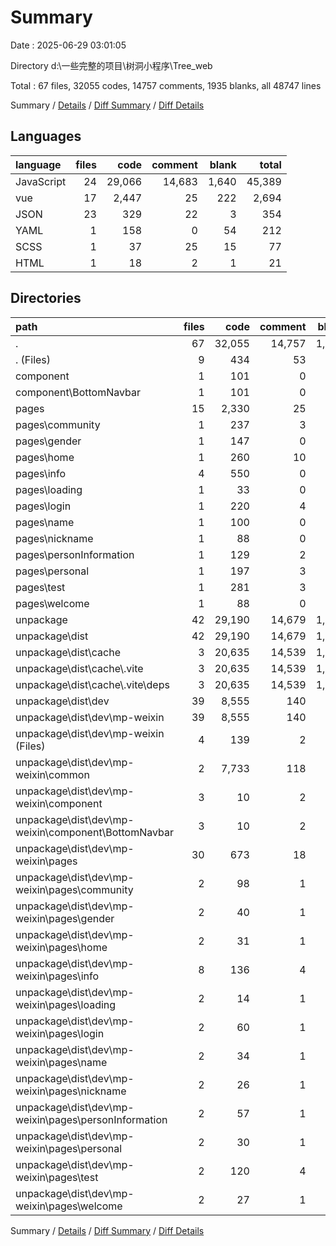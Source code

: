 # Summary

Date : 2025-06-29 03:01:05

Directory d:\\一些完整的项目\\树洞小程序\\Tree_web

Total : 67 files,  32055 codes, 14757 comments, 1935 blanks, all 48747 lines

Summary / [Details](details.md) / [Diff Summary](diff.md) / [Diff Details](diff-details.md)

## Languages
| language | files | code | comment | blank | total |
| :--- | ---: | ---: | ---: | ---: | ---: |
| JavaScript | 24 | 29,066 | 14,683 | 1,640 | 45,389 |
| vue | 17 | 2,447 | 25 | 222 | 2,694 |
| JSON | 23 | 329 | 22 | 3 | 354 |
| YAML | 1 | 158 | 0 | 54 | 212 |
| SCSS | 1 | 37 | 25 | 15 | 77 |
| HTML | 1 | 18 | 2 | 1 | 21 |

## Directories
| path | files | code | comment | blank | total |
| :--- | ---: | ---: | ---: | ---: | ---: |
| . | 67 | 32,055 | 14,757 | 1,935 | 48,747 |
| . (Files) | 9 | 434 | 53 | 76 | 563 |
| component | 1 | 101 | 0 | 8 | 109 |
| component\\BottomNavbar | 1 | 101 | 0 | 8 | 109 |
| pages | 15 | 2,330 | 25 | 212 | 2,567 |
| pages\\community | 1 | 237 | 3 | 20 | 260 |
| pages\\gender | 1 | 147 | 0 | 22 | 169 |
| pages\\home | 1 | 260 | 10 | 48 | 318 |
| pages\\info | 4 | 550 | 0 | 36 | 586 |
| pages\\loading | 1 | 33 | 0 | 2 | 35 |
| pages\\login | 1 | 220 | 4 | 28 | 252 |
| pages\\name | 1 | 100 | 0 | 2 | 102 |
| pages\\nickname | 1 | 88 | 0 | 2 | 90 |
| pages\\personInformation | 1 | 129 | 2 | 5 | 136 |
| pages\\personal | 1 | 197 | 3 | 9 | 209 |
| pages\\test | 1 | 281 | 3 | 27 | 311 |
| pages\\welcome | 1 | 88 | 0 | 11 | 99 |
| unpackage | 42 | 29,190 | 14,679 | 1,639 | 45,508 |
| unpackage\\dist | 42 | 29,190 | 14,679 | 1,639 | 45,508 |
| unpackage\\dist\\cache | 3 | 20,635 | 14,539 | 1,618 | 36,792 |
| unpackage\\dist\\cache\\.vite | 3 | 20,635 | 14,539 | 1,618 | 36,792 |
| unpackage\\dist\\cache\\.vite\\deps | 3 | 20,635 | 14,539 | 1,618 | 36,792 |
| unpackage\\dist\\dev | 39 | 8,555 | 140 | 21 | 8,716 |
| unpackage\\dist\\dev\\mp-weixin | 39 | 8,555 | 140 | 21 | 8,716 |
| unpackage\\dist\\dev\\mp-weixin (Files) | 4 | 139 | 2 | 2 | 143 |
| unpackage\\dist\\dev\\mp-weixin\\common | 2 | 7,733 | 118 | 2 | 7,853 |
| unpackage\\dist\\dev\\mp-weixin\\component | 3 | 10 | 2 | 2 | 14 |
| unpackage\\dist\\dev\\mp-weixin\\component\\BottomNavbar | 3 | 10 | 2 | 2 | 14 |
| unpackage\\dist\\dev\\mp-weixin\\pages | 30 | 673 | 18 | 15 | 706 |
| unpackage\\dist\\dev\\mp-weixin\\pages\\community | 2 | 98 | 1 | 1 | 100 |
| unpackage\\dist\\dev\\mp-weixin\\pages\\gender | 2 | 40 | 1 | 1 | 42 |
| unpackage\\dist\\dev\\mp-weixin\\pages\\home | 2 | 31 | 1 | 1 | 33 |
| unpackage\\dist\\dev\\mp-weixin\\pages\\info | 8 | 136 | 4 | 4 | 144 |
| unpackage\\dist\\dev\\mp-weixin\\pages\\loading | 2 | 14 | 1 | 1 | 16 |
| unpackage\\dist\\dev\\mp-weixin\\pages\\login | 2 | 60 | 1 | 1 | 62 |
| unpackage\\dist\\dev\\mp-weixin\\pages\\name | 2 | 34 | 1 | 1 | 36 |
| unpackage\\dist\\dev\\mp-weixin\\pages\\nickname | 2 | 26 | 1 | 1 | 28 |
| unpackage\\dist\\dev\\mp-weixin\\pages\\personInformation | 2 | 57 | 1 | 1 | 59 |
| unpackage\\dist\\dev\\mp-weixin\\pages\\personal | 2 | 30 | 1 | 1 | 32 |
| unpackage\\dist\\dev\\mp-weixin\\pages\\test | 2 | 120 | 4 | 1 | 125 |
| unpackage\\dist\\dev\\mp-weixin\\pages\\welcome | 2 | 27 | 1 | 1 | 29 |

Summary / [Details](details.md) / [Diff Summary](diff.md) / [Diff Details](diff-details.md)